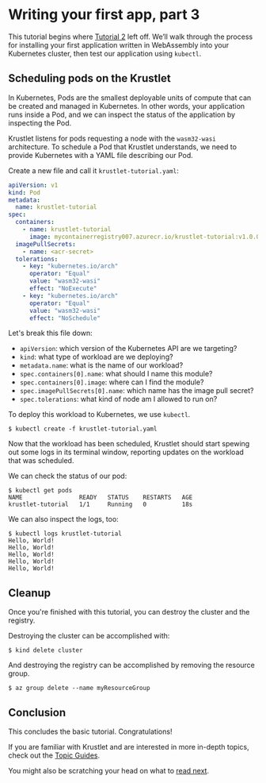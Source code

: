 # Writing your first app, part 3

This tutorial begins where [Tutorial 2](tutorial02.md) left off. We’ll walk
through the process for installing your first application written in WebAssembly
into your Kubernetes cluster, then test our application using `kubectl`.

## Scheduling pods on the Krustlet

In Kubernetes, Pods are the smallest deployable units of compute that can be
created and managed in Kubernetes. In other words, your application runs inside
a Pod, and we can inspect the status of the application by inspecting the Pod.

Krustlet listens for pods requesting a node with the `wasm32-wasi` architecture.
To schedule a Pod that Krustlet understands, we need to provide Kubernetes with
a YAML file describing our Pod.

Create a new file and call it `krustlet-tutorial.yaml`:

```yaml
apiVersion: v1
kind: Pod
metadata:
  name: krustlet-tutorial
spec:
  containers:
    - name: krustlet-tutorial
      image: mycontainerregistry007.azurecr.io/krustlet-tutorial:v1.0.0
  imagePullSecrets:
    - name: <acr-secret>
  tolerations:
    - key: "kubernetes.io/arch"
      operator: "Equal"
      value: "wasm32-wasi"
      effect: "NoExecute"
    - key: "kubernetes.io/arch"
      operator: "Equal"
      value: "wasm32-wasi"
      effect: "NoSchedule"
```

Let's break this file down:

- `apiVersion`: which version of the Kubernetes API are we targeting?
- `kind`: what type of workload are we deploying?
- `metadata.name`: what is the name of our workload?
- `spec.containers[0].name`: what should I name this module?
- `spec.containers[0].image`: where can I find the module?
- `spec.imagePullSecrets[0].name`: which name has the  image pull secret?
- `spec.tolerations`: what kind of node am I allowed to run on?

To deploy this workload to Kubernetes, we use `kubectl`.

```console
$ kubectl create -f krustlet-tutorial.yaml
```

Now that the workload has been scheduled, Krustlet should start spewing out some
logs in its terminal window, reporting updates on the workload that was
scheduled.

We can check the status of our pod:

```console
$ kubectl get pods
NAME                READY   STATUS    RESTARTS   AGE
krustlet-tutorial   1/1     Running   0          18s
```

We can also inspect the logs, too:

```console
$ kubectl logs krustlet-tutorial
Hello, World!
Hello, World!
Hello, World!
Hello, World!
Hello, World!
```

## Cleanup

Once you're finished with this tutorial, you can destroy the cluster and the
registry.

Destroying the cluster can be accomplished with:

```console
$ kind delete cluster
```

And destroying the registry can be accomplished by removing the resource group.

```console
$ az group delete --name myResourceGroup
```

## Conclusion

This concludes the basic tutorial. Congratulations!

If you are familiar with Krustlet and are interested in more in-depth topics,
check out the [Topic Guides](../topics/README.md).

You might also be scratching your head on what to [read next](readnext.md).

